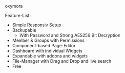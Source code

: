 oxymora

Feature-List:

- Simple Responsiv Setup
- Backupable
  - With Password and Strong AES256 Bit Decryption
- Member & Groups with Permissions
- Component-based Page-Editor
- Dashboard with individual Widgets
- Expandable with addons and widgets
- File-Manager with Drag and Drop and live search
- Free
